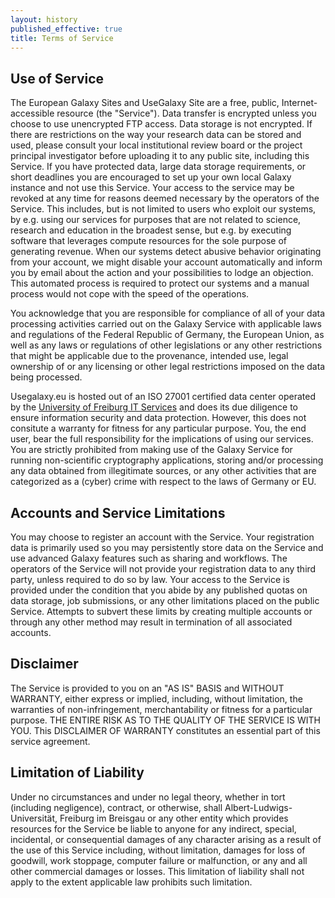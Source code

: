 ```yaml
---
layout: history
published_effective: true
title: Terms of Service
---
```



## Use of Service

The European Galaxy Sites and UseGalaxy Site are a free, public, Internet-accessible
resource (the "Service"). Data transfer is encrypted unless you
choose to use unencrypted FTP access. Data storage is not encrypted. If there
are restrictions on the way your research data can be stored and used, please
consult your local institutional review board or the project principal
investigator before uploading it to any public site, including this Service. If
you have protected data, large data storage requirements, or short deadlines
you are encouraged to set up your own local Galaxy instance and not use this
Service. Your access to the service may be revoked at any time for reasons
deemed necessary by the operators of the Service. This includes, but is not limited
to users who exploit our systems, by e.g. using our services for purposes that are
not related to science, research and education in the broadest sense, but e.g. by executing
software that leverages compute resources for the sole purpose of generating revenue.
When our systems detect abusive behavior originating from your account, 
we might disable your account automatically and inform you by email about the action
and your possibilities to lodge an objection. This automated process is required to protect
our systems and a manual process would not cope with the speed of the operations.


You acknowledge that you are responsible for compliance of all of your data
processing activities carried out on the Galaxy Service with applicable laws
and regulations of the Federal Republic of Germany, the European Union, as well
as any laws or regulations of other legislations or any other restrictions that
might be applicable due to the provenance, intended use, legal ownership of or
any licensing or other legal restrictions imposed on the data being processed.

Usegalaxy.eu is hosted out of an ISO 27001 certified data center operated by the
[University of Freiburg IT Services](https://www.rz.uni-freiburg.de/en?set_language=en)
and does its due diligence to ensure information security and data protection.
However, this does not consitute a warranty for fitness for any particular purpose.
You, the end user, bear the full responsibility for the implications of using our
services. You are strictly prohibited from making use of the Galaxy Service for
running non-scientific cryptography applications, storing and/or processing
any data obtained from illegitimate sources, or any other activities that are
categorized as a (cyber) crime with respect to the laws of Germany or EU.


## Accounts and Service Limitations

You may choose to register an account with the Service. Your registration data
is primarily used so you may persistently store data on the Service and use
advanced Galaxy features such as sharing and workflows. The operators of the
Service will not provide your registration data to any third party, unless
required to do so by law. Your access to the Service is provided under the
condition that you abide by any published quotas on data storage, job
submissions, or any other limitations placed on the public Service. Attempts to
subvert these limits by creating multiple accounts or through any other method
may result in termination of all associated accounts.

## Disclaimer

The Service is provided to you on an "AS IS" BASIS and WITHOUT WARRANTY, either
express or implied, including, without limitation, the warranties of
non-infringement, merchantability or fitness for a particular purpose. THE
ENTIRE RISK AS TO THE QUALITY OF THE SERVICE IS WITH YOU. This DISCLAIMER OF
WARRANTY constitutes an essential part of this service agreement.

## Limitation of Liability

Under no circumstances and under no legal theory, whether in tort (including
negligence), contract, or otherwise, shall Albert-Ludwigs-Universität, Freiburg
im Breisgau or any other entity which provides resources for the Service be
liable to anyone for any indirect, special, incidental, or consequential
damages of any character arising as a result of the use of this Service
including, without limitation, damages for loss of goodwill, work stoppage,
computer failure or malfunction, or any and all other commercial damages or
losses. This limitation of liability shall not apply to the extent applicable
law prohibits such limitation.

